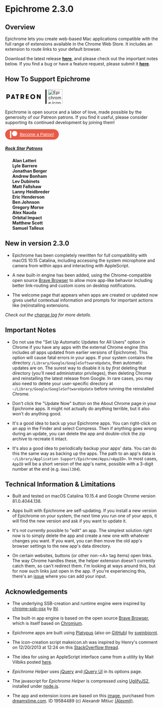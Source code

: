 # Epichrome 2.3.0

## Overview

Epichrome lets you create web-based Mac applications compatible with the full range of extensions available in the Chrome Web Store. It includes an extension to route links to your default browser.

Download the latest release **[here](https://github.com/dmarmor/epichrome/releases "Download")**, and please check out the important notes below. If you find a bug or have a feature request, please submit it **[here](https://github.com/dmarmor/epichrome/issues "Issues")**.


## How To Support Epichrome

<div id="patreon" class="patreon">
  <div style="display: flex; align-items: center;">
    <svg style="width: 140px" version="1.1" xmlns="http://www.w3.org/2000/svg" xmlns:xlink="http://www.w3.org/1999/xlink" x="0px" y="0px" viewBox="0 0 3200 1260" style="enable-background:new 0 0 3200 1260;" xml:space="preserve" class="patreon_logo">
      <g>
        <g>
          <rect x="3021.2" y="95.9" class="st0" width="78.4" height="1068.6"/>
        </g>
        <g>
          <path class="st0" d="M99.6,452.1h141.8c75,0,123.4,56.6,123.4,122.4s-48.4,122.4-123.4,122.4H178v93.9H99.6V452.1z M286,574.5 c0-31.5-21.3-58.6-54.2-58.6H178v117.1h53.7C264.7,633.1,286,606,286,574.5z"/>
          <path class="st0" d="M664.9,790.8l-13.1-41.1H531.3l-13.1,41.1h-83.7l121-338.8h72.1l122.4,338.8H664.9z M591.8,548.9l-41.6,139.4 h82.3L591.8,548.9z"/>
          <path class="st0" d="M881.7,519.8h-76.4v-67.7H1037v67.7h-77v271h-78.4V519.8z"/>
          <path class="st0" d="M1159,452.1h142.3c75,0,123.4,56.6,123.4,122.4c0,47.4-25.2,89.5-67.3,109.4l67.8,106.9h-91l-60-93.9h-36.8 v93.9H1159V452.1z M1345.3,574.5c0-31.5-21.3-58.6-54.2-58.6h-53.7v117.1h53.7C1324,633.1,1345.3,606,1345.3,574.5z"/>
          <path class="st0" d="M1636.2,515v76.9h128.2v61.5h-128.2v74.5h128.2v62.9h-206.6V452.1h206.6V515H1636.2z"/>
          <path class="st0" d="M1891.7,621.5c0-92.9,66.8-178.1,179.6-178.1c112.3,0,179.1,85.2,179.1,178.1s-66.8,178.1-179.1,178.1 C1958.5,799.6,1891.7,714.4,1891.7,621.5z M2170.5,621.5c0-55.7-37.8-107.4-99.2-107.4c-61.9,0-99.2,51.8-99.2,107.4 c0,55.7,37.3,107.4,99.2,107.4C2132.7,728.9,2170.5,677.1,2170.5,621.5z"/>
          <path class="st0" d="M2584.7,672.8V452.1h77.9v338.8h-81.8l-122-217.8v217.8h-78.4V452.1h81.8L2584.7,672.8z"/>
        </g>
      </g>
    </svg>
    <img style="width: 48px" src="https://github.com/dmarmor/epichrome/raw/master/images/webstore/webstore_icon.png" alt="Epichrome icon" />
  </div>
  <p class="patreon_msg">Epichrome is open source and a labor of love, made possible by the generosity of our Patreon patrons. If you find it useful, please consider supporting its continued development by joining them!</p>
  <a href="https://www.patreon.com/bePatron?u=27108162" style="display:inline-flex;
    justify-content:center;
    align-items:center;
    color:rgb(255, 255, 255);
    font-family:aktiv-grotesk, sans-serif;
    font-size:14px;
    font-weight:500;
    height:34px;
    width:176px;
    background-color:rgb(232, 91, 70);
    border-bottom-left-radius:9999px;
    border-bottom-right-radius:9999px;
    border-top-left-radius:9999px;
    border-top-right-radius:9999px;
    box-sizing:border-box;
    cursor:pointer;" target="_blank">
    <svg style="width: 24px;
      height: 24px;
      padding-right: 8px;" version="1.1" xmlns="http://www.w3.org/2000/svg" xmlns:xlink="http://www.w3.org/1999/xlink" x="0px" y="0px" viewBox="0 0 569 546" style="enable-background:new 0 0 569 546;" xml:space="preserve">
      <g>
        <circle id="Oval" style="fill:#FFFFFF;" cx="362.6" cy="204.6" r="204.6"/>
        <rect id="Rectangle" style="fill:#FFFFFF;" width="100" height="545.8"/>
      </g>
    </svg>
    Become a Patron!</a>
      <h5 style="text-decoration: underline;">Rock Star Patrons</h5>
      <ul style="list-style-type: none;
        font-weight: bold;">
        <li>Alan Latteri</li>
        <li>Lyle Barrere</li>
        <li>Jonathan Berger</li>
        <li>Andrew Bonham</li>
        <li>Lev Dubinets</li>
        <li>Matt Fallshaw</li>
        <li>Lanny Heidbreder</li>
        <li>Eric Henderson</li>
        <li>Ben Johnson</li>
        <li>Gregory Morse</li>
        <li>Alex Nauda</li>
        <li>Orbital Impact</li>
        <li>Matthew Scott</li>
        <li>Samuel Talleux</li>
      </ul>
  </div> <!-- #patreon -->


## New in version 2.3.0

- Epichrome has been completely rewritten for full compatibility with macOS 10.15 Catalina, including accessing the system microphone and camera from within apps and interacting with AppleScript.

- A new built-in engine has been added, using the Chrome-compatible open source [Brave Browser](https://github.com/brave/brave-browser "Brave Browser") to allow more app-like behavior including better link-routing and custom icons on desktop notifications.

- The welcome page that appears when apps are created or updated now gives useful contextual information and prompts for important actions like (re)installing extensions.

<!-- ## New in version 2.3 -->

*Check out the [change log](https://github.com/dmarmor/epichrome/blob/master/app/CHANGELOG.md "CHANGELOG.md") for more details.*


## Important Notes

- Do not use the "Set Up Automatic Updates for All Users" option in Chrome if you have any apps with the external Chrome engine (this includes *all* apps updated from earlier versions of Epichrome). This option will cause fatal errors in your apps. If your system contains the directory ```/Library/Google/GoogleSoftwareUpdate```, then automatic updates are on. The surest way to disable it is by *first* deleting that directory (you'll need administrator privileges), then deleting Chrome and reinstalling the latest release from Google. In rare cases, you may also need to delete your user-specific directory at ```~/Library/Google/GoogleSoftwareUpdate``` before running the reinstalled Chrome.

- Don't click the "Update Now" button on the About Chrome page in your Epichrome apps. It might not actually do anything terrible, but it also won't do anything good.

- It's a good idea to back up your Epichrome apps. You can right-click on an app in the Finder and select Compress. Then if anything goes wrong during an update, you can delete the app and double-click the zip archive to recreate it intact.

- It's also a good idea to periodically backup your apps' data. You can do this the same way as backing up the apps. The path to an app's data is ```~/Library/Application Support/Epichrome/Apps/<AppID>```. In most cases, ```AppID``` will be a short version of the app's name, possible with a 3-digit number at the end (e.g. ```Gmail384```).


## Technical Information & Limitations

- Built and tested on macOS Catalina 10.15.4 and Google Chrome version 81.0.4044.138.

- Apps built with Epichrome are self-updating. If you install a new version of Epichrome on your system, the next time you run one of your apps, it will find the new version and ask if you want to update it.

- It's not currently possible to "edit" an app. The simplest solution right now is to simply delete the app and create a new one with whatever changes you want. If you want, you can then move the old app's browser settings to the new app's data directory.

- On certain websites, buttons (or other non-\<A\> tag items) open links. The way Chrome handles these, the helper extension doesn't currently catch them, so can't redirect them. I'm looking at ways around this, but for now such links just open in the app. If you're experiencing this, there's an [issue](https://github.com/dmarmor/epichrome/issues/27 "Gmail shortcut links aren't delegated #27") where you can add your input.


## Acknowledgements

- The underlying SSB-creation and runtime engine were inspired by [chrome-ssb-osx](https://github.com/lhl/chrome-ssb-osx "chrome-ssb-osx") by [lhl](https://github.com/lhl "lhl").

- The built-in app engine is based on the open source [Brave Browser](https://github.com/brave/brave-browser "Brave Browser"), which is itself based on [Chromium](https://www.chromium.org/Home "Chromium").

- Epichrome apps are built using [Platypus](https://sveinbjorn.org/platypus "Platypus") (also on [GitHub](https://github.com/sveinbjornt/Platypus "Platypus on GitHub")) by [sveinbjornt](https://github.com/sveinbjornt "sveinbjornt").

- The icon-creation script makeicon.sh was inspired by Henry's comment on 12/20/2013 at 12:24 on this [StackOverflow thread](http://stackoverflow.com/questions/12306223/how-to-manually-create-icns-files-using-iconutil "StackOverflow thread").

- The idea for using an AppleScript interface came from a utility by Mait Vilbiks posted [here](https://www.lessannoyingcrm.com/blog/2011/01/240/Updates+to+Mac+Chrome+application+shortcuts+and+the+iOS+fullscreen+webapp+generator "Mait Vilbiks utility").

- *Epichrome Helper* uses [jQuery](https://jquery.com/ "jQuery") and [jQuery UI](http://jqueryui.com/ "jQuery UI") in its options page.

- The javascript for *Epichrome Helper* is compressed using [UglifyJS2](https://github.com/mishoo/UglifyJS2 "UglifyJS2"), installed under [node.js](https://nodejs.org/ "node.js").

- The app and extension icons are based on this [image](http://www.dreamstime.com/royalty-free-stock-images-abstract-chrome-ball-image19584489 "Abstract Chrome Ball Photo"), purchased from [dreamstime.com](http://www.dreamstime.com/#res11199095 "dreamstime.com"). ID 19584489 (c) Alexandr Mitiuc [(Alexmit)](http://www.dreamstime.com/alexmit_info#res11199095 "Alexmit").
